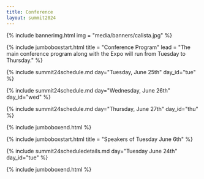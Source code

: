 ```yaml
---
title: Conference
layout: summit2024
---
```


{% include bannerimg.html
    img = "media/banners/calista.jpg"
%}

{% include jumboboxstart.html
    title = "Conference Program"
    lead = "The main conference program along with the Expo will run from Tuesday to Thursday."
%}

<div class="schedule">

{% include summit24schedule.md day="Tuesday, June 25th" day_id="tue" %}

{% include summit24schedule.md day="Wednesday, June 26th" day_id="wed" %}

{% include summit24schedule.md day="Thursday, June 27th" day_id="thu" %}

</div>

{% include jumboboxend.html %}

{% include jumboboxstart.html
    title = "Speakers of Tuesday June 6th"
%}

{% include summit24scheduledetails.md day="Tuesday June 24th" day_id="tue" %}

{% include jumboboxend.html %}
